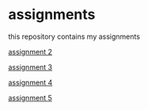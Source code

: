 # assignments
this repository contains my assignments

[assignment 2](https://github.com/IvoWillemse/assignments/blob/master/assignment2.ipynb)

[assignment 3](https://github.com/IvoWillemse/assignments/blob/master/assignment3.ipynb)

[assignment 4](https://github.com/IvoWillemse/assignments/blob/master/assignment4.ipynb)

[assignment 5](https://github.com/IvoWillemse/assignments)
